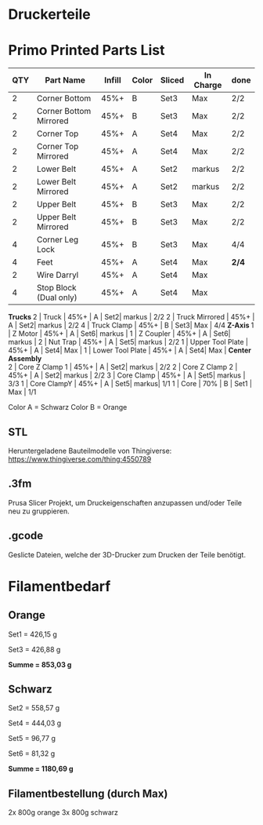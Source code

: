 # Druckerteile

# Primo Printed Parts List

QTY |	Part Name	| Infill	| Color | Sliced | In Charge | done
--- |   ---- | ---- | ---- | --- | --- | --- 
2 |	Corner Bottom |	45%+	| B | Set3 | Max | 2/2
2 |	Corner Bottom Mirrored |	45%+ |	B | Set3 | Max | 2/2
2 |	Corner Top |	45%+ |	A | Set4| Max | 2/2
2 |	Corner Top Mirrored |	45%+ |A | Set4 | Max | 2/2
2 |	Lower Belt |	45%+ |	A | Set2| markus | 2/2
2 |	Lower Belt Mirrored |	45%+ |	A | Set2| markus | 2/2
2 |	Upper Belt |	45%+ |	B | Set3| Max | 2/2
2 |	Upper Belt Mirrored |	45%+ |	B | Set3| Max | 2/2
4 |	Corner Leg Lock |	45%+ |	B | Set3| Max | 4/4
4 |	Feet |	45%+ |	A | Set4| Max | **2/4**
2 |	Wire Darryl |	45%+ |	A | Set4| Max |
4 |	Stop Block (Dual only) |	45%+ |	A | Set4| Max |
<b>Trucks   </b>
2 |	Truck |	45%+ |	A | Set2| markus | 2/2
2 |	Truck Mirrored |	45%+ |	A | Set2| markus | 2/2
4 |	Truck Clamp |	45%+ |	B | Set3| Max | 4/4
<b>Z-Axis  </b>
1 |	Z Motor |	45%+ |	A | Set6| markus | 
1 |	Z Coupler |	45%+ |	A | Set6| markus | 
2 |	Nut Trap |	45%+ |	A | Set5| markus | 2/2
1 |	Upper Tool Plate |	45%+ |	A | Set4| Max | 
1 |	Lower Tool Plate |	45%+ |	A | Set4| Max | 
<b>Center Assembly	</b>	
2 |	Core Z Clamp 1 |	45%+ |	A | Set2| markus | 2/2
2 |	Core Z Clamp 2 |	45%+ |	A | Set2| markus | 2/2
3 |	Core Clamp |	45%+ |	A | Set5| markus | 3/3
1 |	Core ClampY |	45%+ |	A | Set5| markus| 1/1
1 |	Core |	70% |	B | Set1 | Max | 1/1


Color A = Schwarz
Color B = Orange

## STL
Heruntergeladene Bauteilmodelle von Thingiverse: https://www.thingiverse.com/thing:4550789


## .3fm
Prusa Slicer Projekt, um Druckeigenschaften anzupassen und/oder Teile neu zu gruppieren.

## .gcode
Geslicte Dateien, welche der 3D-Drucker zum Drucken der Teile benötigt.


# Filamentbedarf
## Orange
<p> Set1 = 426,15 g
<p> Set3 = 426,88 g
<p> <b>Summe = 853,03 g </b>

## Schwarz
<p> Set2 = 558,57 g
<p> Set4 = 444,03 g
<p> Set5 = 96,77 g
<p> Set6 = 81,32 g
<p> <b>Summe = 1180,69 g </b>
  
  ## Filamentbestellung (durch Max)
2x 800g orange
3x 800g schwarz
